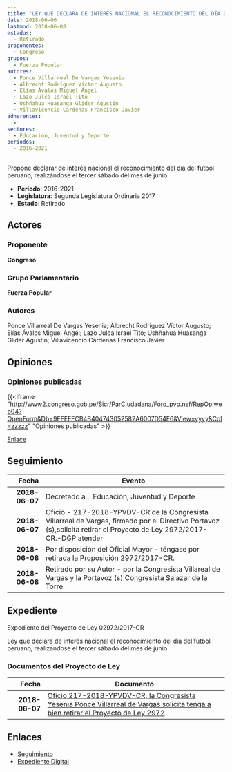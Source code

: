 ```yaml
---
title: "LEY QUE DECLARA DE INTERÉS NACIONAL EL RECONOCIMIENTO DEL DÍA DEL FÚTBOL PERUANO, REALIZÁNDOSE EL TERCER SÁBADO DEL MES DE JUNIO"
date: 2018-06-06
lastmod: 2018-06-08
estados: 
  - Retirado
proponentes: 
  - Congreso
grupos: 
  - Fuerza Popular
autores: 
  - Ponce Villarreal De Vargas Yesenia
  - Albrecht Rodríguez Víctor Augusto
  - Elías Ávalos Miguel Ángel
  - Lazo Julca Israel Tito
  - Ushñahua Huasanga Glider Agustín
  - Villavicencio Cárdenas Francisco Javier
adherentes: 
  - 
sectores: 
  - Educación, Juventud y Deporte
periodos: 
  - 2016-2021
---
```


Propone declarar de interés nacional el reconocimiento del día del fútbol peruano, realizándose el tercer sábado del mes de junio.

- **Periodo**: 2016-2021
- **Legislatura**: Segunda Legislatura Ordinaria 2017
- **Estado**: Retirado

## Actores

### Proponente

**Congreso**

### Grupo Parlamentario

**Fuerza Popular**

### Autores

Ponce Villarreal De Vargas Yesenia; Albrecht Rodríguez Víctor Augusto; Elías Ávalos Miguel Ángel; Lazo Julca Israel Tito; Ushñahua Huasanga Glider Agustín; Villavicencio Cárdenas Francisco Javier


## Opiniones

### Opiniones publicadas

{{<iframe "http://www2.congreso.gob.pe/Sicr/ParCiudadana/Foro_pvp.nsf/RepOpiweb04?OpenForm&Db=9FFEEFCB4B404743052582A6007D54E6&View=yyyy&Col=zzzzz" "Opiniones publicadas" >}}

[Enlace](http://www2.congreso.gob.pe/Sicr/ParCiudadana/Foro_pvp.nsf/RepOpiweb04?OpenForm&Db=9FFEEFCB4B404743052582A6007D54E6&View=yyyy&Col=zzzzz)

## Seguimiento

| Fecha | Evento |
|------:|--------|
| **2018-06-07** | Decretado a... Educación, Juventud y Deporte|
| **2018-06-07** | Oficio - 217-2018-YPVDV-CR de la Congresista Villarreal de Vargas, firmado por el Directivo Portavoz (s),solicita retirar el Proyecto de Ley 2972/2017-CR.-DGP atender|
| **2018-06-08** | Por disposición del Oficial Mayor - téngase por retirada la Proposición 2972/2017-CR.|
| **2018-06-08** | Retirado por su Autor - por la Congresista Villareal de Vargas y la Portavoz (s) Congresista Salazar de la Torre|


## Expediente

Expediente del Proyecto de Ley 02972/2017-CR

Ley que declara de interés nacional el reconocimiento del día del futbol peruano, realizandose el tercer sábado del mes de junio


### Documentos del Proyecto de Ley

| Fecha | Documento |
|------:|--------|
| **2018-06-07** | [Oficio 217-2018-YPVDV-CR, la Congresista Yesenia Ponce Villarreal de Vargas solicita tenga a bien retirar el Proyecto de Ley 2972](http://www.leyes.congreso.gob.pe/Documentos/2016_2021/Oficios/Congresistas/OFICIO-217-YPVDV-CR.pdf) |

## Enlaces 

- [Seguimiento](http://www2.congreso.gob.pehttp://www2.congreso.gob.pe/Sicr/TraDocEstProc/CLProLey2016.nsf/f7fff46988ca05b1052578e100829cc7/6a57c456d08becfa052582a4005d422a?OpenDocument)
- [Expediente Digital](http://www2.congreso.gob.pehttp://www2.congreso.gob.pe/Sicr/TraDocEstProc/CLProLey2016.nsf/f7fff46988ca05b1052578e100829cc7/6a57c456d08becfa052582a4005d422a?OpenDocument&Click=05257FB7005EB655.eb71d0cf91d8294e05256cdf006b5706/$Body/0.1C6C)
